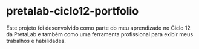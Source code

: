 # pretalab-ciclo12-portfolio
Este projeto foi desenvolvido como parte do meu aprendizado no Ciclo 12 da PretaLab e também como uma ferramenta profissional para exibir meus trabalhos e habilidades.
